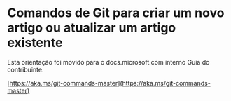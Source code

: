 # <a name="git-commands-for-creating-a-new-article-or-updating-an-existing-article"></a>Comandos de Git para criar um novo artigo ou atualizar um artigo existente

Esta orientação foi movido para o docs.microsoft.com interno Guia do contribuinte.

[https://aka.ms/git-commands-master](https://aka.ms/git-commands-master)
